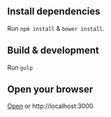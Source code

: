 ## Install dependencies

Run `npm install` & `bower install`.


## Build & development

Run `gulp`



## Open your browser

<a href="http://localhost:3000" target="_blank">Open</a> or http://localhost:3000
